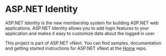 ASP.NET Identity
===

ASP.NET Identity is the new membership system for building ASP.NET web applications. ASP.NET Identity allows you to add login features to your application and makes it easy to customize data about the logged in user. 

This project is part of ASP.NET vNext. You can find samples, documentation and getting started instructions for ASP.NET vNext at the [Home](https://github.com/aspnet/home) repo.
